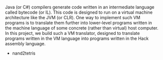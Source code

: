 Java (or C#) compilers generate code written in an intermediate language called bytecode (or IL). This code is designed to run on a virtual machine architecture like the JVM (or CLR). One way to implement such VM programs is to translate them further into lower-level programs written in the machine language of some concrete (rather than virtual) host computer. In this project, we build such a VM translator, designed to translate programs written in the VM language into programs written in the Hack assembly language. 

- nand2tetris
